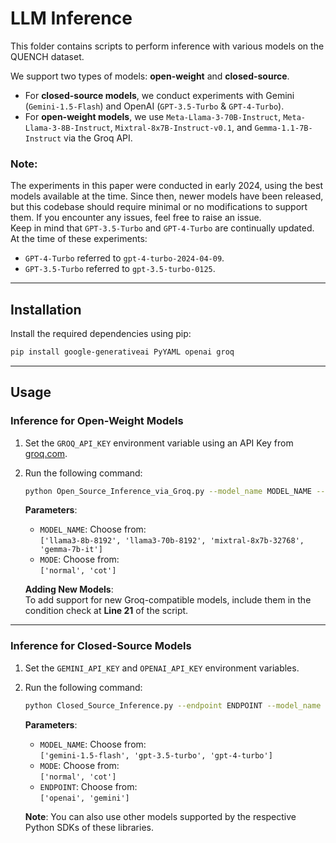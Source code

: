 # LLM Inference

This folder contains scripts to perform inference with various models on the QUENCH dataset.

We support two types of models: **open-weight** and **closed-source**.  
- For **closed-source models**, we conduct experiments with Gemini (`Gemini-1.5-Flash`) and OpenAI (`GPT-3.5-Turbo` & `GPT-4-Turbo`).  
- For **open-weight models**, we use `Meta-Llama-3-70B-Instruct`, `Meta-Llama-3-8B-Instruct`, `Mixtral-8x7B-Instruct-v0.1`, and `Gemma-1.1-7B-Instruct` via the Groq API.

### Note:
The experiments in this paper were conducted in early 2024, using the best models available at the time. Since then, newer models have been released, but this codebase should require minimal or no modifications to support them. If you encounter any issues, feel free to raise an issue.  
Keep in mind that `GPT-3.5-Turbo` and `GPT-4-Turbo` are continually updated. At the time of these experiments:  
- `GPT-4-Turbo` referred to `gpt-4-turbo-2024-04-09`.  
- `GPT-3.5-Turbo` referred to `gpt-3.5-turbo-0125`.  

---

## Installation

Install the required dependencies using pip:

```bash
pip install google-generativeai PyYAML openai groq
```

---

## Usage

### Inference for Open-Weight Models

1. Set the `GROQ_API_KEY` environment variable using an API Key from [groq.com](https://groq.com).
2. Run the following command:

   ```bash
   python Open_Source_Inference_via_Groq.py --model_name MODEL_NAME --mode MODE
   ```

   **Parameters**:  
   - `MODEL_NAME`: Choose from:  
     `['llama3-8b-8192', 'llama3-70b-8192', 'mixtral-8x7b-32768', 'gemma-7b-it']`  
   - `MODE`: Choose from:  
     `['normal', 'cot']`

   **Adding New Models**:  
   To add support for new Groq-compatible models, include them in the condition check at **Line 21** of the script.

---

### Inference for Closed-Source Models

1. Set the `GEMINI_API_KEY` and `OPENAI_API_KEY` environment variables.
2. Run the following command:

   ```bash
   python Closed_Source_Inference.py --endpoint ENDPOINT --model_name MODEL_NAME --mode MODE
   ```

   **Parameters**:  
   - `MODEL_NAME`: Choose from:  
     `['gemini-1.5-flash', 'gpt-3.5-turbo', 'gpt-4-turbo']`  
   - `MODE`: Choose from:  
     `['normal', 'cot']`  
   - `ENDPOINT`: Choose from:  
     `['openai', 'gemini']`

   **Note**: You can also use other models supported by the respective Python SDKs of these libraries.